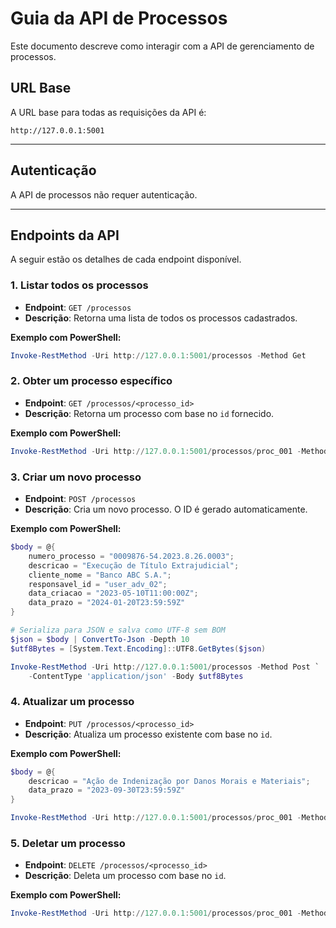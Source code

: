 # Guia da API de Processos

Este documento descreve como interagir com a API de gerenciamento de processos.

## URL Base

A URL base para todas as requisições da API é:

```
http://127.0.0.1:5001
```

---

## Autenticação

A API de processos não requer autenticação.

---

## Endpoints da API

A seguir estão os detalhes de cada endpoint disponível.

### 1. Listar todos os processos

-   **Endpoint**: `GET /processos`
-   **Descrição**: Retorna uma lista de todos os processos cadastrados.

**Exemplo com PowerShell:**
```powershell
Invoke-RestMethod -Uri http://127.0.0.1:5001/processos -Method Get
```

### 2. Obter um processo específico

-   **Endpoint**: `GET /processos/<processo_id>`
-   **Descrição**: Retorna um processo com base no `id` fornecido.

**Exemplo com PowerShell:**
```powershell
Invoke-RestMethod -Uri http://127.0.0.1:5001/processos/proc_001 -Method Get
```

### 3. Criar um novo processo

-   **Endpoint**: `POST /processos`
-   **Descrição**: Cria um novo processo. O ID é gerado automaticamente.

**Exemplo com PowerShell:**
```powershell
$body = @{
    numero_processo = "0009876-54.2023.8.26.0003";
    descricao = "Execução de Título Extrajudicial";
    cliente_nome = "Banco ABC S.A.";
    responsavel_id = "user_adv_02";
    data_criacao = "2023-05-10T11:00:00Z";
    data_prazo = "2024-01-20T23:59:59Z"
}

# Serializa para JSON e salva como UTF-8 sem BOM
$json = $body | ConvertTo-Json -Depth 10
$utf8Bytes = [System.Text.Encoding]::UTF8.GetBytes($json)

Invoke-RestMethod -Uri http://127.0.0.1:5001/processos -Method Post `
    -ContentType 'application/json' -Body $utf8Bytes

```

### 4. Atualizar um processo

-   **Endpoint**: `PUT /processos/<processo_id>`
-   **Descrição**: Atualiza um processo existente com base no `id`.

**Exemplo com PowerShell:**
```powershell
$body = @{
    descricao = "Ação de Indenização por Danos Morais e Materiais";
    data_prazo = "2023-09-30T23:59:59Z"
}

Invoke-RestMethod -Uri http://127.0.0.1:5001/processos/proc_001 -Method Put -ContentType 'application/json' -Body (ConvertTo-Json $body)
```

### 5. Deletar um processo

-   **Endpoint**: `DELETE /processos/<processo_id>`
-   **Descrição**: Deleta um processo com base no `id`.

**Exemplo com PowerShell:**
```powershell
Invoke-RestMethod -Uri http://127.0.0.1:5001/processos/proc_001 -Method Delete
```
